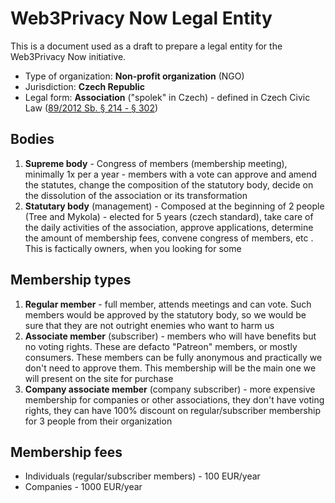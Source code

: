 # Web3Privacy Now Legal Entity

This is a document used as a draft to prepare a legal entity for the Web3Privacy Now initiative.

* Type of organization: **Non-profit organization** (NGO)
* Jurisdiction: **Czech Republic**
* Legal form: **Association** ("spolek" in Czech) - defined in Czech Civic Law ([89/2012 Sb. § 214 - § 302](https://www.zakonyprolidi.cz/cs/2012-89#f4579519))

## Bodies

1. **Supreme body** - Congress of members (membership meeting), minimally 1x per a year - members with a vote can approve and amend the statutes, change the composition of the statutory body, decide on the dissolution of the association or its transformation
2. **Statutary body** (management) - Composed at the beginning of 2 people (Tree and Mykola) - elected for 5 years (czech standard), take care of the daily activities of the association, approve applications, determine the amount of membership fees, convene congress of members, etc . This is factically owners, when you looking for some

## Membership types

1. **Regular member** - full member, attends meetings and can vote. Such members would be approved by the statutory body, so we would be sure that they are not outright enemies who want to harm us
2. **Associate member** (subscriber) - members who will have benefits but no voting rights. These are defacto "Patreon" members, or mostly consumers. These members can be fully anonymous and practically we don't need to approve them. This membership will be the main one we will present on the site for purchase
3. **Company associate member** (company subscriber) - more expensive membership for companies or other associations, they don't have voting rights, they can have 100% discount on regular/subscriber membership for 3 people from their organization

## Membership fees

* Individuals (regular/subscriber members) - 100 EUR/year
* Companies - 1000 EUR/year

